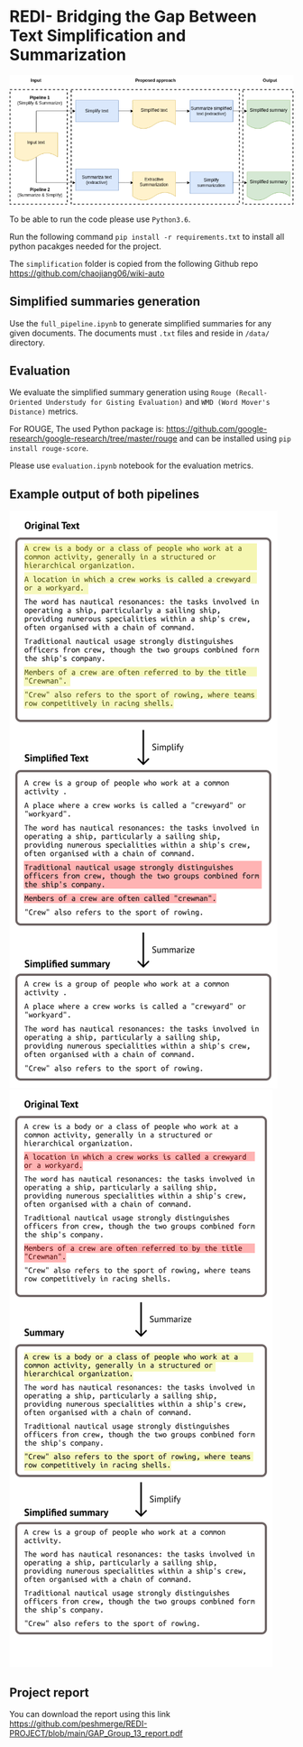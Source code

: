 # REDI- Bridging the Gap Between Text Simplification and Summarization


![Our simplified summary pipeline](	simplified_summary_diagram.png?raw=true "Our simplified summary pipeline")

To be able to run the code please use `Python3.6`.

Run the following command `pip install -r requirements.txt` to install all python pacakges needed for the project.

The `simplification` folder is copied from the following Github repo https://github.com/chaojiang06/wiki-auto


## Simplified summaries generation

Use the `full_pipeline.ipynb` to generate simplified summaries for any given documents. The documents must `.txt` files and reside in `/data/` directory. 


## Evaluation
We evaluate the simplified summary generation using `Rouge (Recall-Oriented Understudy for Gisting Evaluation)` and `WMD (Word Mover's Distance)` metrics. 

For ROUGE, The used Python package is: https://github.com/google-research/google-research/tree/master/rouge and can be installed using `pip install rouge-score`. 

Please use `evaluation.ipynb` notebook for the evaluation metrics.


## Example output of both pipelines
![Pipeline 1 output](	P1-6801.png?raw=true "Pipeline 1 output") ![Pipeline 2 output](	P2-6801.png?raw=true "Pipeline 2 output")

## Project report 
You can download the report using this link https://github.com/peshmerge/REDI-PROJECT/blob/main/GAP_Group_13_report.pdf

